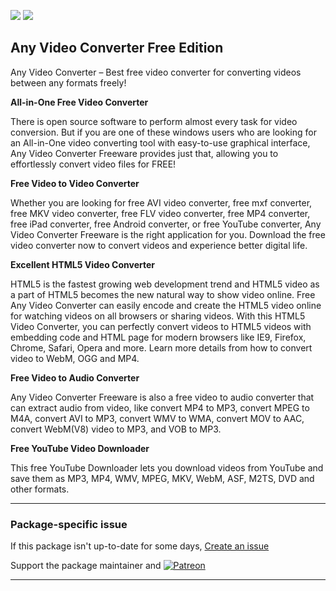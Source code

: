 [![](https://img.shields.io/chocolatey/v/anyvideoconverter?color=green&label=anyvideoconverter)](https://chocolatey.org/packages/anyvideoconverter) [![](https://img.shields.io/chocolatey/dt/anyvideoconverter)](https://chocolatey.org/packages/anyvideoconverter)

## Any Video Converter Free Edition

Any Video Converter – Best free video converter for converting videos between any formats freely!

__All-in-One Free Video Converter__

There is open source software to perform almost every task for video conversion. But if you are one of these windows users who are looking for an All-in-One video converting tool with easy-to-use graphical interface, Any Video Converter Freeware provides just that, allowing you to effortlessly convert video files for FREE!

__Free Video to Video Converter__

Whether you are looking for free AVI video converter, free mxf converter, free MKV video converter, free FLV video converter, free MP4 converter, free iPad converter, free Android converter, or free YouTube converter, Any Video Converter Freeware is the right application for you. Download the free video converter now to convert videos and experience better digital life.

__Excellent HTML5 Video Converter__

HTML5 is the fastest growing web development trend and HTML5 video as a part of HTML5 becomes the new natural way to show video online. Free Any Video Converter can easily encode and create the HTML5 video online for watching videos on all browsers or sharing videos. With this HTML5 Video Converter, you can perfectly convert videos to HTML5 videos with embedding code and HTML page for modern browsers like IE9, Firefox, Chrome, Safari, Opera and more. Learn more details from how to convert video to WebM, OGG and MP4.

__Free Video to Audio Converter__

Any Video Converter Freeware is also a free video to audio converter that can extract audio from video, like convert MP4 to MP3, convert MPEG to M4A, convert AVI to MP3, convert WMV to WMA, convert MOV to AAC, convert WebM(V8) video to MP3, and VOB to MP3.

__Free YouTube Video Downloader__

This free YouTube Downloader lets you download videos from YouTube and save them as MP3, MP4, WMV, MPEG, MKV, WebM, ASF, M2TS, DVD and other formats.

---

### Package-specific issue
If this package isn't up-to-date for some days, [Create an issue](https://github.com/tunisiano187/Chocolatey-packages/issues/new/choose)

Support the package maintainer and [![Patreon](https://cdn.jsdelivr.net/gh/tunisiano187/Chocolatey-packages@d15c4e19c709e7148588d4523ffc6dd3cd3c7e5e/icons/patreon.png)](https://www.patreon.com/tunisiano)

---
